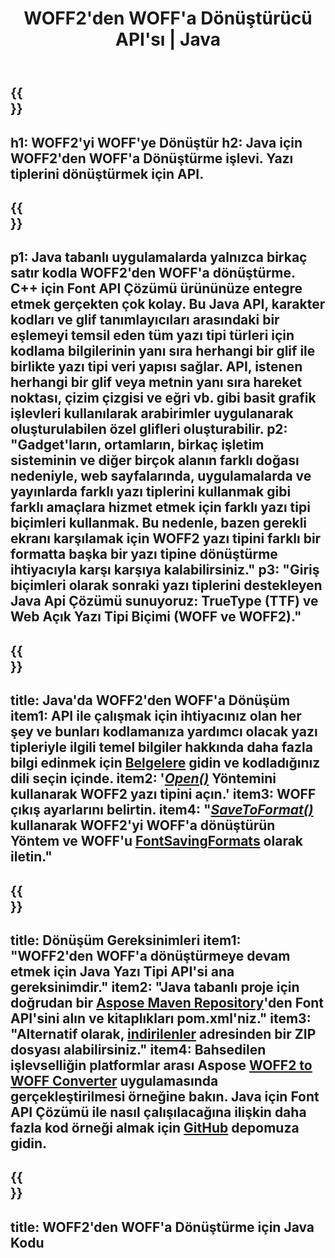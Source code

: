 ﻿---
translation: true
template: /_templates/conversion-child-java.md
title: WOFF2'den WOFF'a Dönüştürücü API'sı | Java
description: Windows ve Linux'ta Java API kullanarak WOFF2'yi WOFF'a dönüştürün. Bu yerel WOFF2'den WOFF'a yazı tipi dönüştürme işlevini kendi çözümünüze entegre edin.
keywords: woff2'den java api'sine, woff22woff java çözümüne, woff2'den java'ya
url: /java/conversion/woff2-to-woff/
family: font
platformtag: java
feature: conversion
informat: WOFF2
outformat: WOFF
faq: faqchild
otherformats: TTF
---

{{<section banner>}}
---
h1: WOFF2'yi WOFF'ye Dönüştür
h2: Java için WOFF2'den WOFF'a Dönüştürme işlevi. Yazı tiplerini dönüştürmek için API.
---

{{<section overview>}}
---
p1: Java tabanlı uygulamalarda yalnızca birkaç satır kodla WOFF2'den WOFF'a dönüştürme. С++ için Font API Çözümü ürününüze entegre etmek gerçekten çok kolay. Bu Java API, karakter kodları ve glif tanımlayıcıları arasındaki bir eşlemeyi temsil eden tüm yazı tipi türleri için kodlama bilgilerinin yanı sıra herhangi bir glif ile birlikte yazı tipi veri yapısı sağlar. API, istenen herhangi bir glif veya metnin yanı sıra hareket noktası, çizim çizgisi ve eğri vb. gibi basit grafik işlevleri kullanılarak arabirimler uygulanarak oluşturulabilen özel glifleri oluşturabilir.
p2: "Gadget'ların, ortamların, birkaç işletim sisteminin ve diğer birçok alanın farklı doğası nedeniyle, web sayfalarında, uygulamalarda ve yayınlarda farklı yazı tiplerini kullanmak gibi farklı amaçlara hizmet etmek için farklı yazı tipi biçimleri kullanmak. Bu nedenle, bazen gerekli ekranı karşılamak için WOFF2 yazı tipini farklı bir formatta başka bir yazı tipine dönüştürme ihtiyacıyla karşı karşıya kalabilirsiniz."
p3: "Giriş biçimleri olarak sonraki yazı tiplerini destekleyen Java Api Çözümü sunuyoruz: TrueType (TTF) ve Web Açık Yazı Tipi Biçimi (WOFF ve WOFF2)."
---

{{<section feature1>}}
---
title: Java'da WOFF2'den WOFF'a Dönüşüm
item1: API ile çalışmak için ihtiyacınız olan her şey ve bunları kodlamanıza yardımcı olacak yazı tipleriyle ilgili temel bilgiler hakkında daha fazla bilgi edinmek için [Belgelere](https://docs.aspose.com/font/) gidin ve kodladığınız dili seçin içinde.
item2: '[*Open()*](https://reference.aspose.com/font/java/com.aspose.font/Font#open-com.aspose.font.FontDefinition-) Yöntemini kullanarak WOFF2 yazı tipini açın.'
item3: WOFF çıkış ayarlarını belirtin.
item4: "[*SaveToFormat()*](https://reference.aspose.com/font/java/com.aspose.font/Font#saveToFormat-java.io.OutputStream-com.aspose.font.FontSavingFormats-) kullanarak WOFF2'yi WOFF'a dönüştürün Yöntem ve WOFF'u [FontSavingFormats](https://reference.aspose.com/font/java/com.aspose.font/FontSavingFormats) olarak iletin."
---

{{<section feature2>}}
---
title: Dönüşüm Gereksinimleri
item1: "WOFF2'den WOFF'a dönüştürmeye devam etmek için Java Yazı Tipi API'si ana gereksinimdir."
item2: "Java tabanlı proje için doğrudan bir [Aspose Maven Repository](https://repository.aspose.com/font/)'den Font API'sini alın ve kitaplıkları pom.xml'niz."
item3: "Alternatif olarak, [indirilenler](https://releases.aspose.com/font/java/) adresinden bir ZIP dosyası alabilirsiniz."
item4: Bahsedilen işlevselliğin platformlar arası Aspose [WOFF2 to WOFF Converter](https://products.aspose.app/font/conversion/woff2-to-woff) uygulamasında gerçekleştirilmesi örneğine bakın. Java için Font API Çözümü ile nasıl çalışılacağına ilişkin daha fazla kod örneği almak için [GitHub](https://github.com/aspose-font/Aspose.Font-Documentation/tree/master/java-examples) depomuza gidin.
---

{{<section codeexample>}}
---
title: WOFF2'den WOFF'a Dönüştürme için Java Kodu
---